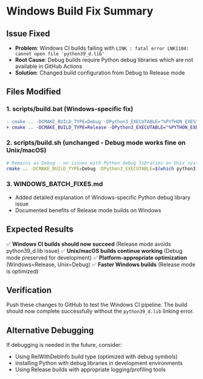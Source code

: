 # Windows Build Fix Summary

## Issue Fixed
- **Problem**: Windows CI builds failing with `LINK : fatal error LNK1104: cannot open file 'python39_d.lib'`
- **Root Cause**: Debug builds require Python debug libraries which are not available in GitHub Actions
- **Solution**: Changed build configuration from Debug to Release mode

## Files Modified

### 1. scripts/build.bat (Windows-specific fix)
```diff
- cmake .. -DCMAKE_BUILD_TYPE=Debug -DPython3_EXECUTABLE="%PYTHON_EXE%"
+ cmake .. -DCMAKE_BUILD_TYPE=Release -DPython3_EXECUTABLE="%PYTHON_EXE%"
```

### 2. scripts/build.sh (unchanged - Debug mode works fine on Unix/macOS)
```bash
# Remains as Debug - no issues with Python debug libraries on Unix systems
cmake .. -DCMAKE_BUILD_TYPE=Debug -DPython3_EXECUTABLE=$(which python3)
```

### 3. WINDOWS_BATCH_FIXES.md
- Added detailed explanation of Windows-specific Python debug library issue
- Documented benefits of Release mode builds on Windows

## Expected Results
✅ **Windows CI builds should now succeed** (Release mode avoids python39_d.lib issue)
✅ **Unix/macOS builds continue working** (Debug mode preserved for development)
✅ **Platform-appropriate optimization** (Windows=Release, Unix=Debug)
✅ **Faster Windows builds** (Release mode is optimized)

## Verification
Push these changes to GitHub to test the Windows CI pipeline. The build should now complete successfully without the `python39_d.lib` linking error.

## Alternative Debugging
If debugging is needed in the future, consider:
- Using RelWithDebInfo build type (optimized with debug symbols)
- Installing Python with debug libraries in development environments
- Using Release builds with appropriate logging/profiling tools
